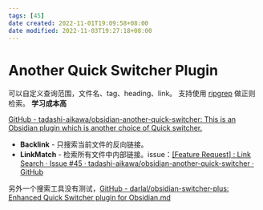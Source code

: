 ```yaml
---
tags: [45]
date created: 2022-11-01T19:09:58+08:00
date modified: 2022-11-03T19:27:18+08:00
---
```


# Another Quick Switcher Plugin

可以自定义查询范围，文件名、tag、heading、link。
支持使用 [ripgrep](../知识树/0%20-%20计算机科学、资讯与总类/000%20计算机科学、资讯与总类/005%20程序设计、程序、数据/005.5%20通用应用程序/ripgrep.md) 做正则检索。
**学习成本高**

[GitHub - tadashi-aikawa/obsidian-another-quick-switcher: This is an Obsidian plugin which is another choice of Quick switcher.](https://github.com/tadashi-aikawa/obsidian-another-quick-switcher)

* **Backlink** - 只搜索当前文件的反向链接。
* **LinkMatch** - 检索所有文件中内部链接。issue：[[Feature Request] : Link Search · Issue #45 · tadashi-aikawa/obsidian-another-quick-switcher · GitHub](https://github.com/tadashi-aikawa/obsidian-another-quick-switcher/issues/45#issuecomment-1298397258)

另外一个搜索工具没有测试，[GitHub - darlal/obsidian-switcher-plus: Enhanced Quick Switcher plugin for Obsidian.md](https://github.com/darlal/obsidian-switcher-plus)
